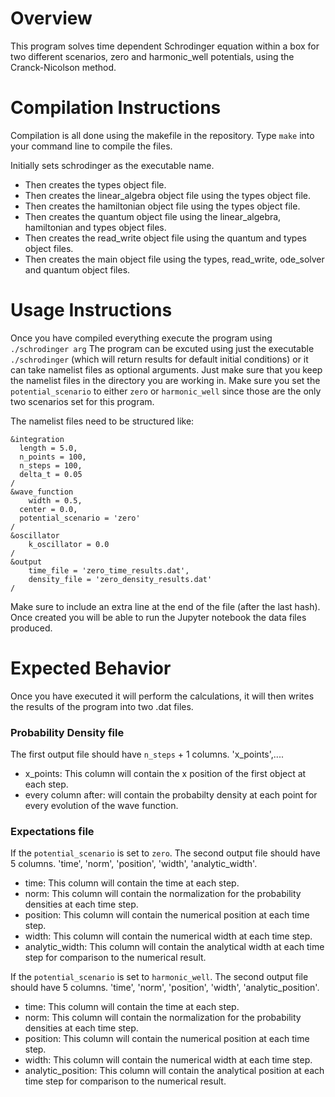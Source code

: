 # Overview
This program solves time dependent Schrodinger equation within a box for two different scenarios, zero and harmonic_well potentials, 
using the Cranck-Nicolson method.


# Compilation Instructions
Compilation is all done using the makefile in the repository. Type `make` into your command line to compile the files.

Initially sets schrodinger as the executable name.
- Then creates the types object file.
- Then creates the linear_algebra object file using the types object file.
- Then creates the hamiltonian object file using the types object file.
- Then creates the quantum object file using the linear_algebra, hamiltonian and types object files.
- Then creates the read_write object file using the quantum and types object files.
- Then creates the main object file using the types, read_write, ode_solver and quantum object files.


# Usage Instructions 
Once you have compiled everything execute the program using ```./schrodinger arg```
The program can be excuted using just the executable ```./schrodinger``` (which will return results for default initial conditions) or it can take 
namelist files as optional arguments. Just make sure that you keep the namelist files in the directory you are working in. Make sure you set 
the `potential_scenario` to either `zero` or `harmonic_well` since those are the only two scenarios set for this program.

The namelist files need to be structured like:

```
&integration
  length = 5.0,
  n_points = 100,
  n_steps = 100,
  delta_t = 0.05
/
&wave_function
	width = 0.5,
  center = 0.0,
  potential_scenario = 'zero'
/
&oscillator
	k_oscillator = 0.0
/
&output
	time_file = 'zero_time_results.dat',
	density_file = 'zero_density_results.dat'
/

```

Make sure to include an extra line at the end of the file (after the last hash).
Once created you will be able to run the Jupyter notebook the data files produced. 


# Expected Behavior
Once you have executed it will perform the calculations, it will then writes the results of the program into two .dat files.

### Probability Density file
The first output file should have `n_steps` + 1 columns. 'x_points',....

- x_points: This column will contain the x position of the first object at each step.
- every column after: will contain the probabilty density at each point for every evolution of the wave function.

### Expectations file
If the `potential_scenario` is set to `zero`.
The second output file should have 5 columns. 'time', 'norm', 'position', 'width', 'analytic_width'.

- time: This column will contain the time at each step.
- norm: This column will contain the normalization for the probability densities at each time step.
- position: This column will contain the numerical position at each time step.
- width: This column will contain the numerical width at each time step.
- analytic_width: This column will contain the analytical width at each time step for comparison to the numerical result.

If the `potential_scenario` is set to `harmonic_well`.
The second output file should have 5 columns. 'time', 'norm', 'position', 'width', 'analytic_position'.

- time: This column will contain the time at each step.
- norm: This column will contain the normalization for the probability densities at each time step.
- position: This column will contain the numerical position at each time step.
- width: This column will contain the numerical width at each time step.
- analytic_position: This column will contain the analytical position at each time step for comparison to the numerical result.

